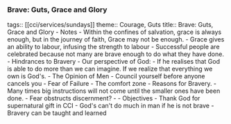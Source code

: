 ###  Brave: Guts, Grace and Glory
tags:: [[cci/services/sundays]] 
theme:: Courage, Guts
title:: Brave: Guts, Grace and Glory
	- Notes
		- Within the confines of salvation, grace is always enough, but in the journey of faith, Grace may not be enough.
		- Grace gives an ability to labour, infusing the strength to labour
		- Successful people are celebrated because not many are brave enough to do what they have done.
		- Hindrances to Bravery
			- Our perspective of God:
				- If he realises that God is able to do more than we can imagine. If we realize that everything we own is God's.
			- The Opinion of Men
				- Council yourself before anyone cancels you
			- Fear of Failure
			- The comfort zone
	- Reasons for Bravery.
		- Many times big instructions will not come until the smaller ones have been done.
		- Fear obstructs discernment?
		-
	- Objectives
		- Thank God for supernatural gift in CCI
		- God's can't do much in man if he is not brave
		- Bravery can be taught and learned
